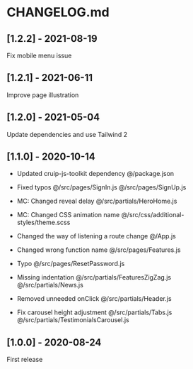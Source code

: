 # CHANGELOG.md

## [1.2.2] - 2021-08-19

Fix mobile menu issue

## [1.2.1] - 2021-06-11

Improve page illustration

## [1.2.0] - 2021-05-04

Update dependencies and use Tailwind 2

## [1.1.0] - 2020-10-14

- Updated cruip-js-toolkit dependency
@/package.json

- Fixed typos
@/src/pages/SignIn.js
@/src/pages/SignUp.js

- MC: Changed reveal delay
@/src/partials/HeroHome.js

- MC: Changed CSS animation name
@/src/css/additional-styles/theme.scss

- Changed the way of listening a route change
@/App.js

- Changed wrong function name
@/src/pages/Features.js

- Typo
@/src/pages/ResetPassword.js

- Missing indentation
@/src/partials/FeaturesZigZag.js
@/src/partials/News.js

- Removed unneeded onClick
@/src/partials/Header.js

- Fix carousel height adjustment
@/src/partials/Tabs.js
@/src/partials/TestimonialsCarousel.js

## [1.0.0] - 2020-08-24

First release